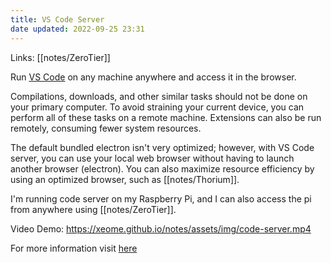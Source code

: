 ```yaml
---
title: VS Code Server
date updated: 2022-09-25 23:31
---
```


Links: [[notes/ZeroTier]]

Run [VS Code](https://github.com/Microsoft/vscode) on any machine anywhere and access it in the browser.

Compilations, downloads, and other similar tasks should not be done on your primary computer. To avoid straining your current device, you can perform all of these tasks on a remote machine. Extensions can also be run remotely, consuming fewer system resources.

The default bundled electron isn't very optimized; however, with VS Code server, you can use your local web browser without having to launch another browser (electron). You can also maximize resource efficiency by using an optimized browser, such as [[notes/Thorium]].

I'm running code server on my Raspberry Pi, and I can also access the pi from anywhere using [[notes/ZeroTier]].

Video Demo:
<https://xeome.github.io/notes/assets/img/code-server.mp4>

For more information visit [here](https://github.com/coder/code-server)
